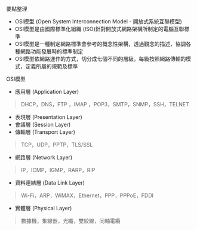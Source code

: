 要點整理
- OSI模型 (Open System Interconnection Model - 開放式系統互聯模型)
- OSI模型是由國際標準化組織 (ISO)針對開放式網路架構所制定的電腦互聯標準
- OSI模型是一種制定網路標準會參考的概念性架構，透過觀念的描述，協調各種網路功能發展時的標準制定
- OSI模型依網路運作的方式，切分成七個不同的層級，每級按照網路傳輸的模式，定義所屬的規範及標準

OSI模型
- 應用層 (Application Layer)

>DHCP，DNS，FTP ，IMAP ，POP3，SMTP，SNMP，SSH，TELNET
- 表現層 (Presentation Layer)
- 會議層 (Session Layer)
- 傳輸層 (Transport Layer)

>TCP，UDP，PPTP，TLS/SSL
- 網路層 (Network Layer)

>IP，ICMP，IGMP，RARP，RIP
- 資料連結層 (Data Link Layer)

>Wi-Fi，ARP，WiMAX，Ethernet，PPP，PPPoE，FDDI
- 實體層 (Physical Layer)

>數據機，集線器，光纖，雙絞線，同軸電纜
